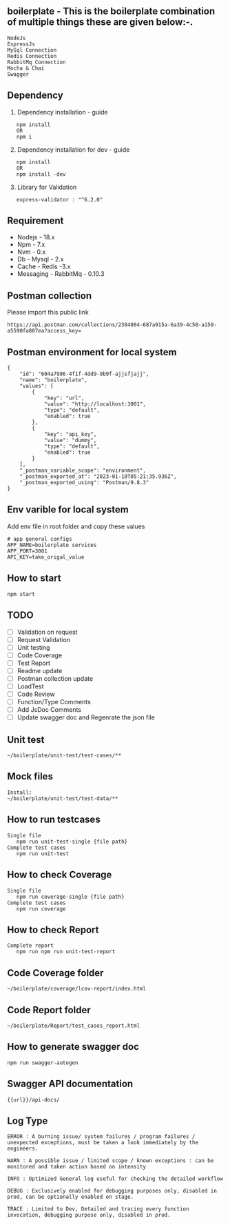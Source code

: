 ## boilerplate - This is the boilerplate combination of multiple things these are given below:-.
```
NodeJs
ExpressJs
MySql Connection
Redis Connection
RabbitMq Connection
Mocha & Chai
Swagger

```

## Dependency 
1. Dependency installation - guide
```
   npm install
   OR
   npm i
```
2. Dependency installation for dev - guide
```
   npm install
   OR
   npm install -dev
```
   
3. Library for Validation
```
   express-validator : "^6.2.0"
```

## Requirement

- Nodejs - 18.x
- Npm - 7.x
- Nvm - 0.x
- Db - Mysql - 2.x
- Cache - Redis -3.x
- Messaging - RabbitMq - 0.10.3

## Postman collection
Please import this public link
```
https://api.postman.com/collections/2304004-687a915a-6a39-4c50-a159-a5590fa807ea?access_key=
```

## Postman environment for local system
```
{
	"id": "604a7986-4f1f-4dd9-9b9f-ajjsfjajj",
	"name": "boilerplate",
	"values": [
		{
			"key": "url",
			"value": "http://localhost:3001",
			"type": "default",
			"enabled": true
		},
		{
			"key": "api_key",
			"value": "dummy",
			"type": "default",
			"enabled": true
		}
	],
	"_postman_variable_scope": "environment",
	"_postman_exported_at": "2023-01-10T05:21:35.936Z",
	"_postman_exported_using": "Postman/9.8.3"
}
```

## Env varible for local system
Add env file in root folder and copy these values
```
# app general configs
APP_NAME=boilerplate services
APP_PORT=3001
API_KEY=take_origal_value
```

## How to start
```
npm start
```

## TODO

- [ ] Validation on request
- [ ] Request Validation 
- [ ] Unit testing
- [ ] Code Coverage
- [ ] Test Report
- [ ] Readme update
- [ ] Postman collection update
- [ ] LoadTest
- [ ] Code Review
- [ ] Function/Type Comments
- [ ] Add JsDoc Comments
- [ ] Update swagger doc and Regenrate the json file

## Unit test
```
~/boilerplate/unit-test/test-cases/**
```

## Mock files
```
Install:
~/boilerplate/unit-test/test-data/**
```

## How to run testcases
```
Single file
   npm run unit-test-single {file path}
Complete test cases
   npm run unit-test

```

## How to check Coverage
```
Single file
   npm run coverage-single {file path}
Complete test cases
   npm run coverage
```

## How to check Report
```
Complete report
   npm run npm run unit-test-report
```

## Code Coverage folder
```
~/boilerplate/coverage/lcov-report/index.html
```

## Code Report folder

```
~/boilerplate/Report/test_cases_report.html
```

## How to generate swagger doc
```
npm run swagger-autogen
```
## Swagger API documentation
```
{{url}}/api-docs/
```

## Log Type
```
ERROR : A burning issue/ system failures / program failures / unexpected exceptions, must be taken a look immediately by the engineers.

WARN : A possible issue / limited scope / known exceptions : can be monitored and taken action based on intensity

INFO : Optimized General log useful for checking the detailed workflow

DEBUG : Exclusively enabled for debugging purposes only, disabled in prod, can be optionally enabled on stage.

TRACE : Limited to Dev, Detailed and tracing every function invocation, debugging purpose only, disabled in prod.
```